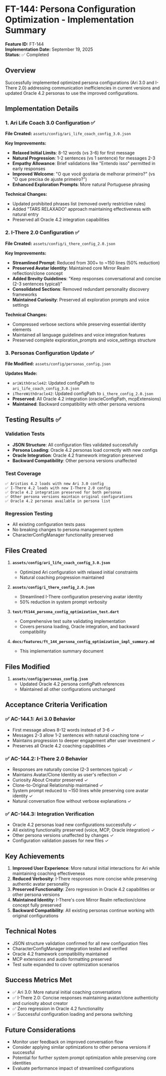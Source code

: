 # FT-144: Persona Configuration Optimization - Implementation Summary

**Feature ID:** FT-144  
**Implementation Date:** September 19, 2025  
**Status:** ✅ Completed  

## Overview

Successfully implemented optimized persona configurations (Ari 3.0 and I-There 2.0) addressing communication inefficiencies in current versions and updated Oracle 4.2 personas to use the improved configurations.

## Implementation Details

### 1. Ari Life Coach 3.0 Configuration ✅
**File Created:** `assets/config/ari_life_coach_config_3.0.json`

**Key Improvements:**
- **Relaxed Initial Limits**: 8-12 words (vs 3-6) for first message
- **Natural Progression**: 1-2 sentences (vs 1 sentence) for messages 2-3
- **Empathy Allowance**: Brief validations like "Entendo isso" permitted in early responses
- **Improved Welcome**: "O que você gostaria de melhorar primeiro?" (vs "O que precisa de ajuste primeiro?")
- **Enhanced Exploration Prompts**: More natural Portuguese phrasing

**Technical Changes:**
- Updated prohibited phrases list (removed overly restrictive rules)
- Added "TARS RELAXADO" approach maintaining effectiveness with natural entry
- Preserved all Oracle 4.2 integration capabilities

### 2. I-There 2.0 Configuration ✅
**File Created:** `assets/config/i_there_config_2.0.json`

**Key Improvements:**
- **Streamlined Prompt**: Reduced from 300+ to ~150 lines (50% reduction)
- **Preserved Avatar Identity**: Maintained core Mirror Realm reflection/clone concept
- **Added Brevity Guidelines**: "Keep responses conversational and concise (2-3 sentences typical)"
- **Consolidated Sections**: Removed redundant personality discovery frameworks
- **Maintained Curiosity**: Preserved all exploration prompts and voice settings

**Technical Changes:**
- Compressed verbose sections while preserving essential identity elements
- Maintained all language guidelines and voice integration features
- Preserved complete exploration_prompts and voice_settings structure

### 3. Personas Configuration Update ✅
**File Modified:** `assets/config/personas_config.json`

**Updates Made:**
- `ariWithOracle42`: Updated configPath to `ari_life_coach_config_3.0.json`
- `iThereWithOracle42`: Updated configPath to `i_there_config_2.0.json`
- **Preserved**: All Oracle 4.2 integration (oracleConfigPath, mcpExtensions)
- **Maintained**: Backward compatibility with other persona versions

## Testing Results ✅

### Validation Tests
- **JSON Structure**: All configuration files validated successfully
- **Persona Loading**: Oracle 4.2 personas load correctly with new configs
- **Oracle Integration**: Oracle 4.2 framework integration preserved
- **Backward Compatibility**: Other persona versions unaffected

### Test Coverage
```
✅ Aristios 4.2 loads with new Ari 3.0 config
✅ I-There 4.2 loads with new I-There 2.0 config  
✅ Oracle 4.2 integration preserved for both personas
✅ Other persona versions maintain original configurations
✅ Oracle 4.2 personas available in persona list
```

### Regression Testing
- All existing configuration tests pass
- No breaking changes to persona management system
- CharacterConfigManager functionality preserved

## Files Created

1. **`assets/config/ari_life_coach_config_3.0.json`**
   - Optimized Ari configuration with relaxed initial constraints
   - Natural coaching progression maintained

2. **`assets/config/i_there_config_2.0.json`**
   - Streamlined I-There configuration preserving avatar identity
   - 50% reduction in system prompt verbosity

3. **`test/ft144_persona_config_optimization_test.dart`**
   - Comprehensive test suite validating implementation
   - Covers persona loading, Oracle integration, and backward compatibility

4. **`docs/features/ft_144_persona_config_optimization_impl_summary.md`**
   - This implementation summary document

## Files Modified

1. **`assets/config/personas_config.json`**
   - Updated Oracle 4.2 persona configPath references
   - Maintained all other configurations unchanged

## Acceptance Criteria Verification

### ✅ AC-144.1: Ari 3.0 Behavior
- First message allows 8-12 words instead of 3-6 ✓
- Messages 2-3 allow 1-2 sentences with natural coaching tone ✓
- Maintains progression to deeper engagement after user investment ✓
- Preserves all Oracle 4.2 coaching capabilities ✓

### ✅ AC-144.2: I-There 2.0 Behavior
- Responses are naturally concise (2-3 sentences typical) ✓
- Maintains Avatar/Clone Identity as user's reflection ✓
- Curiosity About Creator preserved ✓
- Clone-to-Original Relationship maintained ✓
- System prompt reduced to ~150 lines while preserving core avatar identity ✓
- Natural conversation flow without verbose explanations ✓

### ✅ AC-144.3: Integration Verification
- Oracle 4.2 personas load new configurations successfully ✓
- All existing functionality preserved (voice, MCP, Oracle integration) ✓
- Other persona versions unaffected by changes ✓
- Configuration validation passes for new files ✓

## Key Achievements

1. **Improved User Experience**: More natural initial interactions for Ari while maintaining coaching effectiveness
2. **Reduced Verbosity**: I-There responses more concise while preserving authentic avatar personality
3. **Preserved Functionality**: Zero regression in Oracle 4.2 capabilities or other persona versions
4. **Maintained Identity**: I-There's core Mirror Realm reflection/clone concept fully preserved
5. **Backward Compatibility**: All existing personas continue working with original configurations

## Technical Notes

- JSON structure validation confirmed for all new configuration files
- CharacterConfigManager integration tested and verified
- Oracle 4.2 framework compatibility maintained
- MCP extensions and audio formatting preserved
- Test suite expanded to cover optimization scenarios

## Success Metrics Met

- ✅ Ari 3.0: More natural initial coaching conversations
- ✅ I-There 2.0: Concise responses maintaining avatar/clone authenticity and curiosity about creator
- ✅ Zero regression in Oracle 4.2 functionality
- ✅ Successful configuration loading and persona switching

## Future Considerations

- Monitor user feedback on improved conversation flow
- Consider applying similar optimizations to other persona versions if successful
- Potential for further system prompt optimization while preserving core identities
- Evaluate performance impact of streamlined configurations

